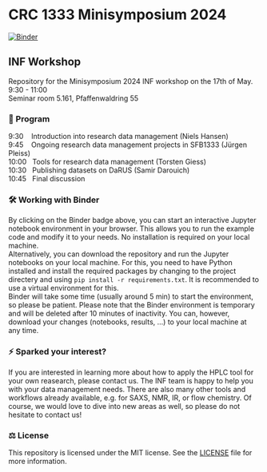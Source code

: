 # CRC 1333 Minisymposium 2024

[![Binder](https://mybinder.org/badge_logo.svg)](https://mybinder.org/v2/gh/FAIRChemistry/minisymposium-workshop-2024/HEAD)

## INF Workshop

Repository for the Minisymposium 2024 INF workshop on the 17th of May.  
9:30 - 11:00  
Seminar room 5.161, Pfaffenwaldring 55

### 📑 Program

9:30&nbsp;&nbsp;&nbsp;&nbsp;Introduction into research data management (Niels Hansen)  
9:45&nbsp;&nbsp;&nbsp;&nbsp;Ongoing research data management projects in SFB1333 (Jürgen Pleiss)  
10:00&nbsp;&nbsp;&nbsp;Tools for research data management (Torsten Giess)  
10:30&nbsp;&nbsp;&nbsp;Publishing datasets on DaRUS (Samir Darouich)  
10:45&nbsp;&nbsp;&nbsp;Final discussion

### 🛠️ Working with Binder

By clicking on the Binder badge above, you can start an interactive Jupyter notebook environment in your browser. This allows you to run the example code and modify it to your needs. No installation is required on your local machine.  
Alternatively, you can download the repository and run the Jupyter notebooks on your local machine. For this, you need to have Python installed and install the required packages by changing to the project directery and using `pip install -r requirements.txt`. It is recommended to use a virtual environment for this.  
Binder will take some time (usually around 5 min) to start the environment, so please be patient. Please note that the Binder environment is temporary and will be deleted after 10 minutes of inactivity. You can, however, download your changes (notebooks, results, ...) to your local machine at any time.  

### ⚡️ Sparked your interest?

If you are interested in learning more about how to apply the HPLC tool for your own reasearch, please contact us. The INF team is happy to help you with your data management needs. There are also many other tools and workflows already available, e.g. for SAXS, NMR, IR, or flow chemistry. Of course, we would love to dive into new areas as well, so please do not hesitate to contact us!

### ⚖️ License

This repository is licensed under the MIT license. See the [LICENSE](https://github.com/FAIRChemistry/minisymposium-workshop-2024/blob/main/LICENSE) file for more information.
